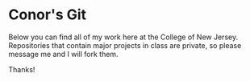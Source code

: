 Conor's Git
=========

Below you can find all of my work here at the College of New Jersey.
Repositories that contain major projects in class are private, so please message me and I will fork them.

Thanks!
